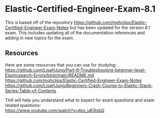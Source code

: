 # Elastic-Certified-Engineer-Exam-8.1

This is based off of the repository https://github.com/mohclips/Elastic-Certified-Engineer-Exam-Notes but has been updated for the version 8.1 exam. This includes updating all of the documentation references and adding in new topics for the exam.

## Resources
Here are some resources that you can use for studying: <br>
https://github.com/LisaHJung/Part-6-Troubleshooting-beginner-level-Elasticsearch-Errors/blob/main/README.md <br>
https://github.com/mohclips/Elastic-Certified-Engineer-Exam-Notes <br>
https://github.com/LisaHJung/Beginners-Crash-Course-to-Elastic-Stack-Series-Table-of-Contents <br>

Thill will help you understand what to expect for exam questions and exam related questions: <br>
https://www.youtube.com/watch?v=dzo_uR3IsbQ
 
 
 
